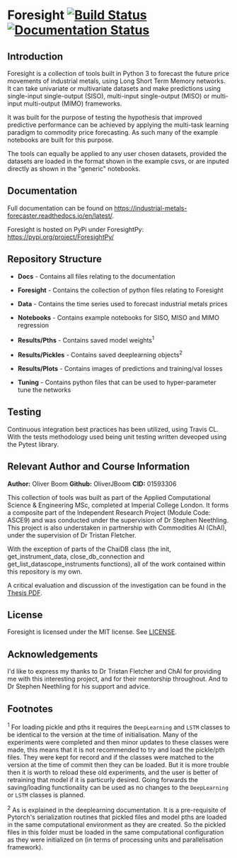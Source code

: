 # Foresight [![Build Status](https://travis-ci.com/msc-acse/acse-9-independent-research-project-OliverJBoom.svg?branch=master)](https://travis-ci.com/msc-acse/acse-9-independent-research-project-OliverJBoom) [![Documentation Status](https://readthedocs.org/projects/industrial-metals-forecaster/badge/?version=latest)](https://industrial-metals-forecaster.readthedocs.io/en/latest/?badge=latest)

## Introduction

Foresight is a collection of tools built in Python 3 to forecast the future price movements of industrial metals, using Long Short Term Memory networks. It can take univariate or multivariate datasets and make predictions using single-input single-output (SISO), multi-input single-output (MISO) or multi-input multi-output (MIMO) frameworks.

It was built for the purpose of testing the hypothesis that improved predictive performance can be achieved by applying the multi-task learning paradigm to commodity price forecasting. As such many of the example notebooks are built for this purpose.

The tools can equally be applied to any user chosen datasets, provided the datasets are loaded in the format shown in the example csvs, or are inputed directly as shown in the "generic" notebooks.

## Documentation

Full documentation can be found on https://industrial-metals-forecaster.readthedocs.io/en/latest/.

Foresight is hosted on PyPi under ForesightPy: https://pypi.org/project/ForesightPy/

## Repository Structure

* __Docs__                           -  Contains all files relating to the documentation

* __Foresight__                      -  Contains the collection of python files relating to Foresight

* __Data__                           -  Contains the time series used to forecast industrial metals prices

* __Notebooks__                      -  Contains example notebooks for SISO, MISO and MIMO regression

* __Results/Pths__                   -  Contains saved model weights<sup>1</sup>

* __Results/Pickles__                -  Contains saved deeplearning objects<sup>2</sup>

* __Results/Plots__                  -  Contains images of predictions and training/val losses 

* __Tuning__                         -  Contains python files that can be used to hyper-parameter tune the networks 

## Testing

Continuous integration best practices has been utilized, using Travis CL. With the tests methodology used being unit testing written deveoped using the Pytest library.

## Relevant Author and Course Information 

__Author:__ Oliver Boom
__Github:__ OliverJBoom
__CID:__ 01593306

This collection of tools was built as part of the Applied Computational Science & Engineering MSc, completed at Imperial College London. It forms a composite part of the Independent Research Project (Module Code: ASCE9) and was conducted under the supervision of Dr Stephen Neethling. This project is also understaken in partnership with Commodities AI (ChAI), under the supervision of Dr Tristan Fletcher. 

With the exception of parts of the ChaiDB class (the init, get_instrument_data, close_db_connection and get_list_datascope_instruments functions), all of the work contained within this repository is my own.

A critical evaluation and discussion of the investigation can be found in the [Thesis PDF](https://github.com/msc-acse/acse-9-independent-research-project-OliverJBoom/blob/master/Thesis.pdf).

## License

Foresight is licensed under the MIT license. See [LICENSE](https://github.com/msc-acse/acse-9-independent-research-project-OliverJBoom/blob/master/LICENSE).

## Acknowledgements

I'd like to express my thanks to Dr Tristan Fletcher and ChAI for providing me with this interesting project, and for their mentorship throughout. And to Dr Stephen Neethling for his support and advice. 

## Footnotes
<sup>1</sup> For loading pickle and pths it requires the `DeepLearning` and `LSTM` classes to be identical to the version at the time of initialisation. Many of the experiments were completed and then minor updates to these classes were made, this means that it is not recommended to try and load the pickle/pth files. They were kept for record and if the classes were matched to the version at the time of commit then they can be loaded. But it is more trouble then it is worth to reload these old experiments, and the user is better of retraining that model if it is particurly desired. Going forwards the saving/loading functionality can be used as no changes to the `DeepLearning` or `LSTM` classes is planned.

<sup>2</sup> As is explained in the deeplearning documentation. It is a pre-requisite of Pytorch's serialization routines that pickled files and model pths are loaded in the same computational environment as they are created. So the pickled files in this folder must be loaded in the same computational configuration as they were initialized on (in terms of processing units and parallelisation framework).
